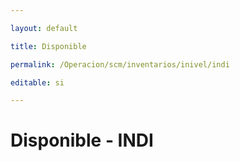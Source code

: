 ```yaml
---

layout: default

title: Disponible

permalink: /Operacion/scm/inventarios/inivel/indi

editable: si

---
```




# Disponible - INDI
